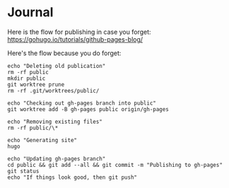 # Journal

Here is the flow for publishing in case you forget:
https://gohugo.io/tutorials/github-pages-blog/

Here's the flow because you do forget:
```shell
echo "Deleting old publication"
rm -rf public
mkdir public
git worktree prune
rm -rf .git/worktrees/public/

echo "Checking out gh-pages branch into public"
git worktree add -B gh-pages public origin/gh-pages

echo "Removing existing files"
rm -rf public/\*

echo "Generating site"
hugo

echo "Updating gh-pages branch"
cd public && git add --all && git commit -m "Publishing to gh-pages"
git status
echo "If things look good, then git push"
```
